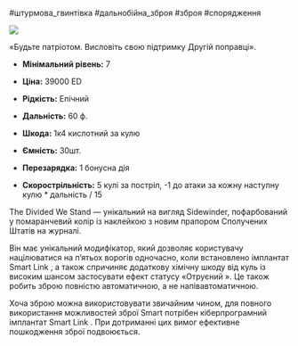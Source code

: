 #штурмова_гвинтівка #дальнобійна_зброя #зброя #спорядження 


[![](https://static.wikia.nocookie.net/cyberpunk/images/c/c9/Sidewinder_Divided.png/revision/latest/scale-to-width-down/350?cb=20220725091831)](https://static.wikia.nocookie.net/cyberpunk/images/c/c9/Sidewinder_Divided.png/revision/latest?cb=20220725091831)

«Будьте патріотом. Висловіть свою підтримку Другій поправці».

- **Мінімальний рівень:** 7
- **Ціна:** 39000 ED
- **Рідкість:** Епічний

- **Дальність:** 60 ф.
- **Шкода:** 1к4 кислотний за кулю
- **Ємність:** 30шт.
- **Перезарядка:** 1 бонусна дія
- **Скорострільність:** 5 кулі за постріл, -1 до атаки за кожну наступну кулю * дальність / 15

The Divided We Stand — унікальний на вигляд Sidewinder, пофарбований у помаранчевий колір із наклейкою з новим прапором Сполучених Штатів на журналі.

Він має унікальний модифікатор, який дозволяє користувачу націлюватися на п’ятьох ворогів одночасно, коли встановлено імплантат Smart Link , а також спричиняє додаткову хімічну шкоду від куль із високим шансом застосувати ефект статусу «Отруєний ». Це також робить зброю повністю автоматичною, а не напівавтоматичною.

Хоча зброю можна використовувати звичайним чином, для повного використання можливостей зброї Smart потрібен кіберпрограмний імплантат Smart Link . При дотриманні цих вимог ефективне пошкодження зброї подвоюється.